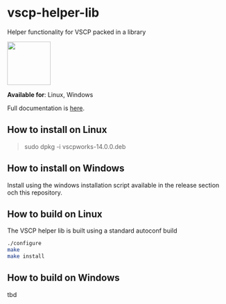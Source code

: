 # vscp-helper-lib

Helper functionality for VSCP packed in a library

<img src="https://vscp.org/images/logo.png" width="100">

**Available for**: Linux, Windows

Full documentation is [here](https://grodansparadis.gitbooks.io/the-vscp-helper-library/).


## How to install on Linux

> sudo dpkg -i vscpworks-14.0.0.deb

## How to install on Windows
Install using the windows installation script available in the release section och this repository.

## How to build on Linux
The VSCP helper lib is built using a standard autoconf build

```bash
./configure
make
make install
```

## How to build on Windows
tbd